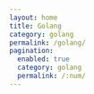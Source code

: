 ```yaml
---
layout: home
title: Golang
category: golang
permalink: /golang/
pagination: 
  enabled: true
  category: golang
  permalink: /:num/
---
```

